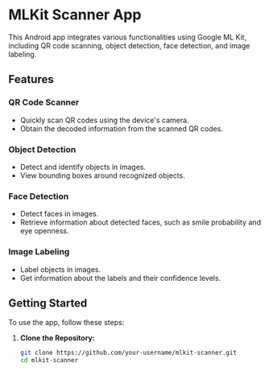 # MLKit Scanner App

This Android app integrates various functionalities using Google ML Kit, including QR code scanning, object detection, face detection, and image labeling.

## Features

### QR Code Scanner

- Quickly scan QR codes using the device's camera.
- Obtain the decoded information from the scanned QR codes.

### Object Detection

- Detect and identify objects in images.
- View bounding boxes around recognized objects.

### Face Detection

- Detect faces in images.
- Retrieve information about detected faces, such as smile probability and eye openness.

### Image Labeling

- Label objects in images.
- Get information about the labels and their confidence levels.

## Getting Started

To use the app, follow these steps:

1. **Clone the Repository:**
   ```bash
   git clone https://github.com/your-username/mlkit-scanner.git
   cd mlkit-scanner
